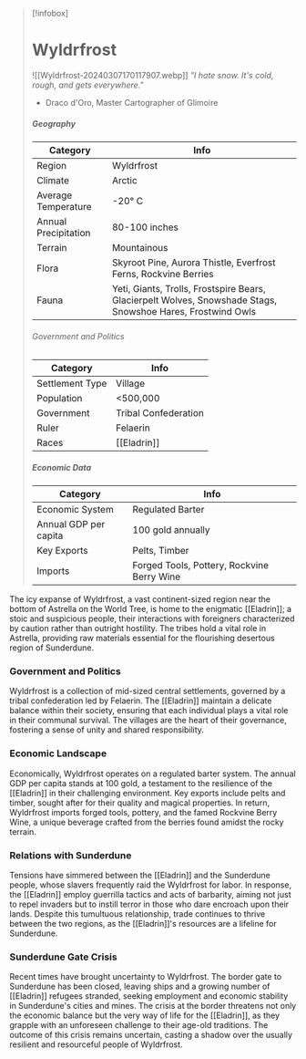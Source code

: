 > [!infobox]
> # Wyldrfrost
> ![[Wyldrfrost-20240307170117907.webp]]
> *"I hate snow. It's cold, rough, and gets everywhere."*
> - Draco d'Oro, Master Cartographer of Glimoire
>  ##### Geography
> | Category | Info |
> | ---- | ---- |
> | Region | Wyldrfrost |
> | Climate | Arctic |
> | Average Temperature | -20° C
> | Annual Precipitation | 80-100 inches |
> | Terrain | Mountainous |
> | Flora | Skyroot Pine, Aurora Thistle, Everfrost Ferns, Rockvine Berries |
> | Fauna | Yeti, Giants, Trolls, Frostspire Bears, Glacierpelt Wolves, Snowshade Stags, Snowshoe Hares, Frostwind Owls |
> 
> ###### Government and Politics
> | Category | Info |
> | ---- | ---- |
> | Settlement Type |  Village |
> | Population | <500,000 |
> | Government | Tribal Confederation |
> | Ruler | Felaerin |
> | Races | [[Eladrin]] |
>
> ##### Economic Data
> | Category | Info |
> | ---- | ---- |
> | Economic System | Regulated Barter |
> | Annual GDP per capita | 100 gold annually |
> | Key Exports | Pelts, Timber |
> | Imports | Forged Tools, Pottery, Rockvine Berry Wine |

The icy expanse of Wyldrfrost, a vast continent-sized region near the bottom of Astrella on the World Tree, is home to the enigmatic [[Eladrin]]; a stoic and suspicious people, their interactions with foreigners characterized by caution rather than outright hostility. The tribes hold a vital role in Astrella, providing raw materials essential for the flourishing desertous region of Sunderdune.

### Government and Politics
Wyldrfrost is a collection of mid-sized central settlements, governed by a tribal confederation led by Felaerin. The [[Eladrin]] maintain a delicate balance within their society, ensuring that each individual plays a vital role in their communal survival. The villages are the heart of their governance, fostering a sense of unity and shared responsibility.

### Economic Landscape
Economically, Wyldrfrost operates on a regulated barter system. The annual GDP per capita stands at 100 gold, a testament to the resilience of the [[Eladrin]] in their challenging environment. Key exports include pelts and timber, sought after for their quality and magical properties. In return, Wyldrfrost imports forged tools, pottery, and the famed Rockvine Berry Wine, a unique beverage crafted from the berries found amidst the rocky terrain.

### Relations with Sunderdune
Tensions have simmered between the [[Eladrin]] and the Sunderdune people, whose slavers frequently raid the Wyldrfrost for labor. In response, the [[Eladrin]] employ guerrilla tactics and acts of barbarity, aiming not just to repel invaders but to instill terror in those who dare encroach upon their lands. Despite this tumultuous relationship, trade continues to thrive between the two regions, as the [[Eladrin]]'s resources are a lifeline for Sunderdune.

### Sunderdune Gate Crisis
Recent times have brought uncertainty to Wyldrfrost. The border gate to Sunderdune has been closed, leaving ships and a growing number of [[Eladrin]] refugees stranded, seeking employment and economic stability in Sunderdune's cities and mines. The crisis at the border threatens not only the economic balance but the very way of life for the [[Eladrin]], as they grapple with an unforeseen challenge to their age-old traditions. The outcome of this crisis remains uncertain, casting a shadow over the usually resilient and resourceful people of Wyldrfrost.

